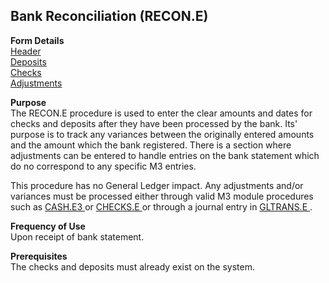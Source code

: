 ##  Bank Reconciliation (RECON.E)

<PageHeader />

**Form Details**  
[ Header ](RECON-E-1/README.md)   
[ Deposits ](RECON-E-2/README.md)   
[ Checks ](RECON-E-3/README.md)   
[ Adjustments ](RECON-E-4/README.md)   

**Purpose**  
The RECON.E procedure is used to enter the clear amounts and dates for checks
and deposits after they have been processed by the bank. Its' purpose is to
track any variances between the originally entered amounts and the amount
which the bank registered. There is a section where adjustments can be entered
to handle entries on the bank statement which do no correspond to any specific
M3 entries.  
  
This procedure has no General Ledger impact. Any adjustments and/or variances must be processed either through valid M3 module procedures such as [ CASH.E3 ](../CASH-E3/README.md) or [ CHECKS.E ](../../../AP-OVERVIEW/AP-ENTRY/CHECKS-E/README.md) or through a journal entry in [ GLTRANS.E ](../../../GL-OVERVIEW/GL-ENTRY/GLTRANS-E/README.md) . 

**Frequency of Use**  
Upon receipt of bank statement.

**Prerequisites**  
The checks and deposits must already exist on the system.

<badge text= "Version 8.10.57" vertical="middle" />

<PageFooter />